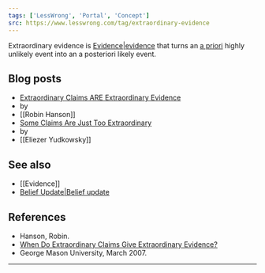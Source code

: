 ```yaml
---
tags: ['LessWrong', 'Portal', 'Concept']
src: https://www.lesswrong.com/tag/extraordinary-evidence
---
```


Extraordinary evidence is [Evidence|evidence](https://www.lesswrong.com/tag/evidence) that turns an [a priori](https://wiki.lesswrong.com/wiki/prior) highly unlikely event into an a posteriori likely event.

## Blog posts
- [Extraordinary Claims ARE Extraordinary Evidence](http://www.overcomingbias.com/2007/01/extraordinary_c.html)
-  by 
- [[Robin Hanson]]
- [Some Claims Are Just Too Extraordinary](http://lesswrong.com/lw/gu/some_claims_are_just_too_extraordinary/)
-  by 
- [[Eliezer Yudkowsky]]

## See also
- [[Evidence]]
- [Belief Update|Belief update](https://www.lesswrong.com/tag/belief-update)

## References
- Hanson, Robin. 
- [When Do Extraordinary Claims Give Extraordinary Evidence?](http://mason.gmu.edu/~rhanson/extraord.pdf)
-  George Mason University, March 2007.



---

